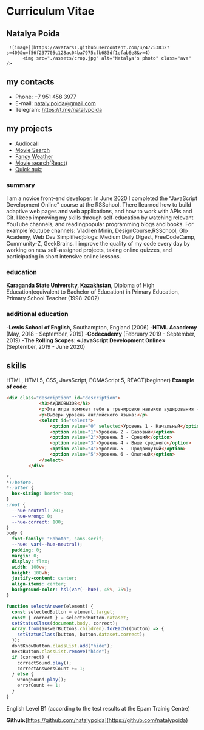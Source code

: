  # Curriculum Vitae #
 
 ## Natalya Poida ##
     ![image](https://avatars1.githubusercontent.com/u/47753832?s=400&u=f56f237705c128ac04ba7975cfb683df1efab6e8&v=4)
          <img src="./assets/crop.jpg" alt="Natalya's photo" class="ava" />
          
 ## my contacts ##       
 - Phone: +7 951 458 3977          
 - E-mail: nataly.poida@gmail.com
 - Telegram: https://t.me/natalypoida
 
 ## my projects ##
 - [Audiocall](https://audiocall.netlify.app/)           
 - [Movie Search](https://natalypoida-movie-search.netlify.app/)         
 - [Fancy Weather](https://natalypoida-fancy-weather.netlify.app/)
 - [Movie search(React)](https://movie-search-reacthooks.netlify.app/)
 - [Quick quiz](https://quick-quizz.netlify.app)          
             
### summary ###
I am a novice front-end developer. In June 2020 I completed the “JavaScript Development Online” course at the RSSchool. There Ilearned how to build adaptive web pages and web applications, and how to work with APIs and Git. I keep improving my skills through self-education by watching relevant YouTube channels, and readingpopular programming blogs and books. For example Youtube channels: Vladilen Minin, DesignCourse,RSSchool, Glo Academy, Web Dev Simplified;blogs: Medium Daily Digest, FreeCodeCamp, Community-Z, GeekBrains. I improve the quality of my code every day by working on new self-assigned projects, taking online quizzes, and participating in short intensive online lessons. 

### education ###

**Karaganda State University, Kazakhstan,** Diploma of High Education(equivalent to Bachelor of Education) in Primary Education, Primary School Teacher (1998-2002)

### additional education ###

-**Lewis School of English,** Southampton, England (2006)
-**HTML Acacdemy** (May, 2018 - September, 2019)
-**Codecademy** (February 2019 - September, 2019)
-**The Rolling Scopes: «JavaScript Development Online»** (September, 2019 - June 2020)
         
## skills ##
HTML, HTML5, CSS, JavaScript, ECMAScript 5, REACT(beginner)
**Example of code:**
```html
<div class="description" id="description">
            <h3>АУДИОВЫЗОВ</h3>
            <p>Эта игра поможет тебе в тренировке навыков аудирования - восприятия на слух английских слов.</p>
            <p>Выбери уровень английского языка:</p>
            <select id="select">
                <option value="0" selected>Уровень 1 - Начальный</option>
                <option value="1">Уровень 2 - Базовый</option>
                <option value="2">Уровень 3 - Средий</option>
                <option value="3">Уровень 4 - Выше среднего</option>
                <option value="4">Уровень 5 - Продвинутый</option>
                <option value="5">Уровень 6 - Опытный</option>
            </select>
        </div>
```

```css
*,
*::before,
*::after {
  box-sizing: border-box;
}
:root {
  --hue-neutral: 201;
  --hue-wrong: 0;
  --hue-correct: 100;
}
body {
  font-family: "Roboto", sans-serif;
  --hue: var(--hue-neutral);
  padding: 0;
  margin: 0;
  display: flex;
  width: 100vw;
  height: 100vh;
  justify-content: center;
  align-items: center;
  background-color: hsl(var(--hue), 45%, 75%);
}
```
```javascript
function selectAnswer(element) {
  const selectedButton = element.target;
  const { correct } = selectedButton.dataset;
  setStatusClass(document.body, correct);
  Array.from(answerButtons.children).forEach((button) => {
    setStatusClass(button, button.dataset.correct);
  });
  dontKnowButton.classList.add("hide");
  nextButton.classList.remove("hide");
  if (correct) {
    correctSound.play();
    correctAnswersCount += 1;
  } else {
    wrongSound.play();
    errorCount += 1;
  }
}
```
English Level B1 (according to the test results at the Epam Trainig Centre)
          
**Github:**[https://github.com/natalypoida](https://github.com/natalypoida)
          
